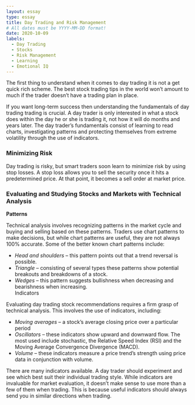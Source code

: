 ```yaml
---
layout: essay
type: essay
title: Day Trading and Risk Management
# All dates must be YYYY-MM-DD format!
date: 2020-10-09
labels:
  - Day Trading
  - Stocks
  - Risk Management 
  - Learning
  - Emotional IQ
---
```



<!-- wp:paragraph -->
<p>The first thing to understand when it comes to day trading it is not a get quick rich scheme. The best stock trading tips in the world won’t amount to much if the trader doesn’t have a trading plan in place. </p>
<!-- /wp:paragraph -->

<!-- wp:paragraph -->
<p> If you want long-term success then understanding the fundamentals of  day trading  trading is crucial.  A day trader is only interested in what a stock does within the day he or she is trading it, not how it will do months and years later. The day trader’s fundamentals consist of learning to read charts, investigating patterns and protecting themselves from extreme volatility through the use of indicators. </p>
<!-- /wp:paragraph -->

<!-- wp:heading {"level":3} -->
<h3>Minimizing Risk</h3>
<!-- /wp:heading -->

<!-- wp:paragraph -->
<p>Day trading is risky, but smart traders soon learn to minimize risk by using stop losses.  A stop loss allows you to sell the security once it hits a predetermined price. At that point, it becomes a sell order at market price. </p>
<!-- /wp:paragraph -->

<!-- wp:heading {"level":3} -->
<h3>Evaluating and Studying Stocks and Markets with Technical Analysis</h3>
<!-- /wp:heading -->

<!-- wp:paragraph -->
<p><strong>Patterns</strong></p>
<!-- /wp:paragraph -->

<!-- wp:paragraph -->
<p>Technical analysis involves recognizing patterns in the market cycle and buying and selling based on these patterns. Traders use chart patterns to make decisions, but while chart patterns are useful, they are not always 100% accurate. Some of the better known chart patterns include:</p>
<!-- /wp:paragraph -->

<!-- wp:list -->
<ul><li><em>Head and shoulders&nbsp;</em>– this pattern points out that a trend reversal is possible.</li><li><em>Triangle</em>&nbsp;– consisting of several types these patterns show potential breakouts and breakdowns of a stock.</li><li><em>Wedges</em>&nbsp;– this pattern suggests bullishness when decreasing and bearishness when increasing.<br>Indicators</li></ul>
<!-- /wp:list -->

<!-- wp:paragraph -->
<p>Evaluating  day trading  stock recommendations requires a firm grasp of technical analysis. This involves the use of indicators, including:</p>
<!-- /wp:paragraph -->

<!-- wp:list -->
<ul><li><em>Moving averages</em>&nbsp;– a stock’s average closing price over a particular period</li><li><em>Oscillators</em>&nbsp;– these indicators show upward and downward flow. The most used include stochastic, the Relative Speed Index (RSI) and the Moving Average Convergence Divergence (MACD).</li><li><em>Volume</em>&nbsp;– these indicators measure a price trend’s strength using price data in conjunction with volume.</li></ul>
<!-- /wp:list -->

<!-- wp:paragraph -->
<p>There are many indicators available. A day trader should experiment and see which best suit their individual trading style. While indicators are invaluable for market evaluation, it doesn’t make sense to use more than a few of them when trading. This is because useful indicators should always send you in similar directions when trading.</p>
<!-- /wp:paragraph -->

